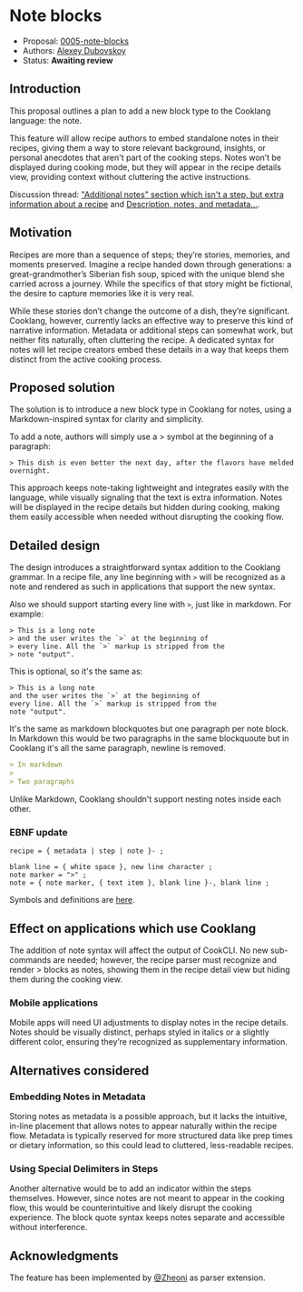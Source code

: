 # Note blocks

* Proposal: [0005-note-blocks](0005-note-blocks.md)
* Authors: [Alexey Dubovskoy](https://github.com/dubadub)
* Status: **Awaiting review**

## Introduction

This proposal outlines a plan to add a new block type to the Cooklang language: the note.

This feature will allow recipe authors to embed standalone notes in their recipes,
giving them a way to store relevant background, insights, or personal anecdotes
that aren't part of the cooking steps. Notes won’t be displayed during cooking mode,
but they will appear in the recipe details view, providing context without cluttering
the active instructions.

Discussion thread: ["Additional notes" section which isn't a step, but extra information about a recipe](https://github.com/cooklang/spec/discussions/81)
and [Description, notes, and metadata...](https://github.com/cooklang/spec/discussions/46).

## Motivation

Recipes are more than a sequence of steps; they’re stories, memories, and moments
preserved. Imagine a recipe handed down through generations: a great-grandmother’s
Siberian fish soup, spiced with the unique blend she carried across a journey.
While the specifics of that story might be fictional, the desire to capture memories
like it is very real.

While these stories don’t change the outcome of a dish, they’re significant. Cooklang,
however, currently lacks an effective way to preserve this kind of narrative
information. Metadata or additional steps can somewhat work, but neither
fits naturally, often cluttering the recipe. A dedicated syntax for
notes will let recipe creators embed these details in a way that keeps
them distinct from the active cooking process.

## Proposed solution

The solution is to introduce a new block type in Cooklang for notes, using
a Markdown-inspired syntax for clarity and simplicity.

To add a note, authors will simply use a > symbol at the beginning of a paragraph:

```cook
> This dish is even better the next day, after the flavors have melded overnight.
```

This approach keeps note-taking lightweight and integrates easily with the language,
while visually signaling that the text is extra information. Notes will be displayed
in the recipe details but hidden during cooking, making them easily accessible
when needed without disrupting the cooking flow.


## Detailed design

The design introduces a straightforward syntax addition to the Cooklang grammar.
In a recipe file, any line beginning with `>` will be recognized as a note and
rendered as such in applications that support the new syntax.

Also we should support starting every line with `>`, just like in markdown. For example:

```cook
> This is a long note
> and the user writes the `>` at the beginning of
> every line. All the `>` markup is stripped from the
> note "output".
```

This is optional, so it's the same as:

```cook
> This is a long note
and the user writes the `>` at the beginning of
every line. All the `>` markup is stripped from the
note "output".
```

It's the same as markdown blockquotes but one paragraph per note block.
In Markdown this would be two paragraphs in the same blockquoute but
in Cooklang it's all the same paragraph, newline is removed.

```md
> In markdown
>
> Two paragraphs
```

Unlike Markdown, Cooklang shouldn't support nesting notes inside each other.

### EBNF update

```
recipe = { metadata | step | note }- ;

blank line = { white space }, new line character ;
note marker = ">" ;
note = { note marker, { text item }, blank line }-, blank line ;
```
Symbols and definitions are [here](https://github.com/cooklang/spec/blob/main/EBNF.md).

## Effect on applications which use Cooklang

The addition of note syntax will affect the output of CookCLI. No new sub-commands
are needed; however, the recipe parser must recognize and render > blocks as notes,
showing them in the recipe detail view but hiding them during the cooking view.

### Mobile applications

Mobile apps will need UI adjustments to display notes in the recipe details. Notes
should be visually distinct, perhaps styled in italics or a slightly different color,
ensuring they’re recognized as supplementary information.

## Alternatives considered

### Embedding Notes in Metadata

Storing notes as metadata is a possible approach, but it lacks the intuitive,
in-line placement that allows notes to appear naturally within the recipe flow. Metadata
is typically reserved for more structured data like prep times or dietary information,
so this could lead to cluttered, less-readable recipes.

### Using Special Delimiters in Steps

Another alternative would be to add an indicator within the steps themselves. However,
since notes are not meant to appear in the cooking flow, this would be counterintuitive
and likely disrupt the cooking experience. The block quote syntax keeps notes separate
and accessible without interference.

## Acknowledgments

The feature has been implemented by [@Zheoni](https://github.com/Zheoni) as parser extension.
